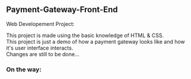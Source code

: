 ## Payment-Gateway-Front-End
Web Developement Project:

This project is made using the basic knowledge of HTML & CSS.<br>
This project is just a demo of how a payment gateway looks like and how it's user interface interacts.<br>
Changes are still to be done...<br>

### On the way: